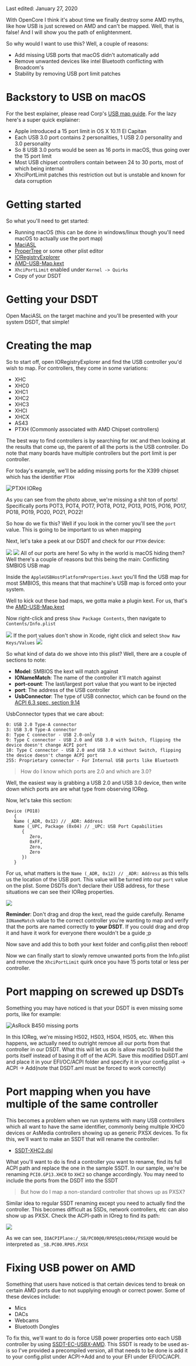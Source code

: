 Last edited: January 27, 2020

With OpenCore I think it's about time we finally destroy some AMD myths, like how USB is just screwed on AMD and can't be mapped. Well, that is false! And I will show you the path of enlightenment.

So why would I want to use this? Well, a couple of reasons:
* Add missing USB ports that macOS didn't automatically add
* Remove unwanted devices like intel Bluetooth conflicting with Broadcom's
* Stability by removing USB port limit patches
# Backstory to USB on macOS

For the best explainer, please read Corp's [USB map guide](https://usb-map.gitbook.io/project/terms-of-endearment). For the lazy here's a super quick explainer:

* Apple introduced a 15 port limit in OS X 10.11 El Capitan
* Each USB 3.0 port contains 2 personalities, 1 USB 2.0 personality and 3.0 personality
* So 8 USB 3.0 ports would be seen as 16 ports in macOS, thus going over the 15 port limit
* Most USB chipset controllers contain between 24 to 30 ports, most of which being internal
* XhciPortLimit patches this restriction out but is unstable and known for data corruption

# Getting started

So what you'll need to get started:
* Running macOS (this can be done in windows/linux though you'll need macOS to actually use the port map)
* [MaciASL](https://github.com/acidanthera/MaciASL/releases)
* [ProperTree](https://github.com/corpnewt/ProperTree) or some other plist editor
* [IORegistryExplorer](https://github.com/toleda/audio_ALCInjection/raw/master/IORegistryExplorer_v2.1.zip)
* [AMD-USB-Map.kext](https://github.com/khronokernel/Opencore-Vanilla-Desktop-Guide/tree/master/extra-files/AMD-USB-Map.kext.zip)
* `XhciPortLimit` enabled under `Kernel -> Quirks`
* Copy of your DSDT


# Getting your DSDT

Open MaciASL on the target machine and you'll be presented with your system DSDT, that simple!


# Creating the map

So to start off, open IORegistryExplorer and find the USB controller you'd wish to map. For controllers, they come in some variations:

* XHC
* XHC0
* XHC1
* XHC2
* XHC3
* XHCI
* XHCX
* AS43
* PTXH (Commonly associated with AMD Chipset controllers)


The best way to find controllers is by searching for `XHC` and then looking at the results that come up, the parent of all the ports is the USB controller. Do note that many boards have multiple controllers but the port limit is per controller.

For today's example, we'll be adding missing ports for the X399 chipset which has the identifier `PTXH`

![PTXH IOReg](https://i.imgur.com/wh7mMa4.png)

As you can see from the photo above, we're missing a shit ton of ports! Specifically ports POT3, POT4, POT7, POT8, PO12, PO13, PO15, PO16, PO17, PO18, PO19, PO20, PO21, PO22!

So how do we fix this? Well if you look in the corner you'll see the `port` value. This is going to be important to us when mapping

Next, let's take a peek at our DSDT and check for our `PTXH` device:

![](https://i.imgur.com/ofYGYBS.png)
![](https://i.imgur.com/BZtkLl7.png)
All of our ports are here! So why in the world is macOS hiding them? Well there's a couple of reasons but this being the main: Conflicting SMBIOS USB map

Inside the `AppleUSBHostPlatformProperties.kext` you'll find the USB map for most SMBIOS, this means that that machine's USB map is forced onto your system. 

Well to kick out these bad maps, we gotta make a plugin kext. For us, that's the [AMD-USB-Map.kext](https://github.com/khronokernel/Opencore-Vanilla-Desktop-Guide/tree/master/extra-files/AMD-USB-Map.kext.zip)

Now right-click and press `Show Package Contents`, then navigate to `Contents/Info.plist`

![](https://i.imgur.com/Vfou3S1.png)
If the port values don't show in Xcode, right click and select `Show Raw Keys/Values`
![](https://i.imgur.com/ggsZw35.png)


So what kind of data do we shove into this plist? Well, there are a couple of sections to note:

* **Model**: SMBIOS the kext will match against
* **IONameMatch**: The name of the controller it'll match against
* **port-count**: The last/largest port value that you want to be injected
* **port**: The address of the USB controller
* **UsbConnector**: The type of USB connector, which can be found on the [ACPI 6.3 spec, section 9.14](https://uefi.org/sites/default/files/resources/ACPI_6_3_final_Jan30.pdf)

UsbConnector types that we care about:
```
0: USB 2.0 Type-A connector
3: USB 3.0 Type-A connector
8: Type C connector - USB 2.0-only
9: Type C connector - USB 2.0 and USB 3.0 with Switch, flipping the device doesn't change ACPI port
10: Type C connector - USB 2.0 and USB 3.0 without Switch, flipping the device doesn't change ACPI port
255: Proprietary connector - For Internal USB ports like Bluetooth
```
> How do I know which ports are 2.0 and which are 3.0?

Well, the easiest way is grabbing a USB 2.0 and USB 3.0 device, then write down which ports are are what type from observing IOReg. 

Now, let's take this section:

```
Device (PO18)
   {
   Name (_ADR, 0x12) // _ADR: Address
   Name (_UPC, Package (0x04) // _UPC: USB Port Capabilities
      {
         Zero, 
         0xFF, 
         Zero, 
         Zero
      })
   }
```
For us, what matters is the `Name (_ADR, 0x12) // _ADR: Address` as this tells us the location of the USB port. This value will be turned into our `port` value on the plist. Some DSDTs don't declare their USB address, for these situations we can see their IOReg properties.

![](https://i.imgur.com/9R6cab8.png)

**Reminder**: Don't drag and drop the kext, read the guide carefully. Rename `IONameMatch` value to the correct controller you're wanting to map and verify that the ports are named correctly to **your DSDT**. If you could drag and drop it and have it work for everyone there wouldn't be a guide ;p

Now save and add this to both your kext folder and config.plist then reboot!

Now we can finally start to slowly remove unwanted ports from the Info.plist and remove the `XhciPortLimit` quirk once you have 15 ports total or less per controller.


# Port mapping on screwed up DSDTs

Something you may have noticed is that your DSDT is even missing some ports, like for example:

![AsRock B450 missing ports](https://i.imgur.com/xz3p0H4.png)

In this IOReg, we're missing HS02, HS03, HS04, HS05, etc. When this happens, we actually need to outright remove all our ports from that controller in our DSDT. What this will let us do is allow macOS to build the ports itself instead of basing it off of the ACPI. Save this modified DSDT.aml and place it in your EFI/OC/ACPI folder and specify it in your config.plist -> ACPI -> Add(note that DSDT.aml must be forced to work correctly)

# Port mapping when you have multiple of the same controller

This becomes a problem when we run systems with many USB controllers which all want to have the same identifier, commonly being multiple XHC0 devices or AsMedia controllers showing up as generic PXSX devices. To fix this, we'll want to make an SSDT that will rename the controller:

* [SSDT-XHC2.dsl](https://github.com/khronokernel/Opencore-Vanilla-Desktop-Guide/tree/master/extra-files/SSDT-XHC2.dsl)

What you'll want to do is find a controller you want to rename, find its full ACPI path and replace the one in the sample SSDT. In our sample, we're be renaming `PCI0.GP13.XHC0` to `XHC2` so change accordingly. You may need to include the ports from the DSDT into the SSDT

> But how do I map a non-standard controller that shows up as PXSX?

Similar idea to regular SSDT renaming except you need to actually find the controller. This becomes difficult as SSDs, network controllers, etc can also show up as PXSX. Check the ACPI-path in IOreg to find its path:

![](https://i.imgur.com/DLa06XN.png)

As we can see, `IOACPIPlane:/_SB/PC00@0/RP05@1c0004/PXSX@0` would be interpreted as `_SB.PC00.RP05.PXSX`


# Fixing USB power on AMD

Something that users have noticed is that certain devices tend to break on certain AMD ports due to not supplying enough or correct power. Some of these devices include:

* Mics
* DACs
* Webcams
* Bluetooth Dongles

To fix this, we'll want to do is force USB power properties onto each USB controller by using [SSDT-EC-USBX-AMD](https://github.com/khronokernel/Opencore-Vanilla-Desktop-Guide/blob/master/extra-files/SSDT-EC-USBX-AMD.aml). This SSDT is ready to be used as-is so I've provided a precompiled version, all that needs to be done is add it to your config.plist under ACPI->Add and to your EFI under EFI/OC/ACPI.
